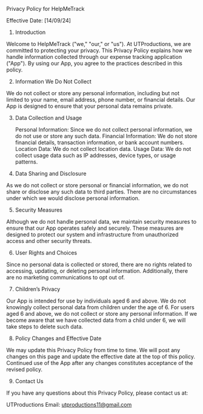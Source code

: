 Privacy Policy for HelpMeTrack

Effective Date: [14/09/24]

1. Introduction

Welcome to HelpMeTrack ("we," "our," or "us"). At UTProductions, we are committed to protecting your privacy. This Privacy Policy explains how we handle information collected through our expense tracking application ("App"). By using our App, you agree to the practices described in this policy.

2. Information We Do Not Collect

We do not collect or store any personal information, including but not limited to your name, email address, phone number, or financial details. Our App is designed to ensure that your personal data remains private.

3. Data Collection and Usage

    Personal Information: Since we do not collect personal information, we do not use or store any such data.
    Financial Information: We do not store financial details, transaction information, or bank account numbers.
    Location Data: We do not collect location data.
    Usage Data: We do not collect usage data such as IP addresses, device types, or usage patterns.

4. Data Sharing and Disclosure

As we do not collect or store personal or financial information, we do not share or disclose any such data to third parties. There are no circumstances under which we would disclose personal information.

5. Security Measures

Although we do not handle personal data, we maintain security measures to ensure that our App operates safely and securely. These measures are designed to protect our system and infrastructure from unauthorized access and other security threats.

6. User Rights and Choices

Since no personal data is collected or stored, there are no rights related to accessing, updating, or deleting personal information. Additionally, there are no marketing communications to opt out of.

7. Children’s Privacy

Our App is intended for use by individuals aged 6 and above. We do not knowingly collect personal data from children under the age of 6. For users aged 6 and above, we do not collect or store any personal information. If we become aware that we have collected data from a child under 6, we will take steps to delete such data.

8. Policy Changes and Effective Date

We may update this Privacy Policy from time to time. We will post any changes on this page and update the effective date at the top of this policy. Continued use of the App after any changes constitutes acceptance of the revised policy.

9. Contact Us

If you have any questions about this Privacy Policy, please contact us at:

UTProductions
Email: utproductions11@gmail.com

